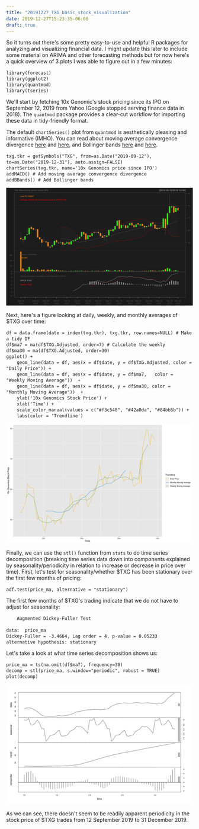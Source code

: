 ```yaml
---
title: "20191227_TXG_basic_stock_visualization"
date: 2019-12-27T15:23:35-06:00
draft: true
---
```

So it turns out there's some pretty easy-to-use and helpful R packages for analyzing and visualizing financial data. I might update this later to include some material on ARIMA and other forecasting methods but for now here's a quick overview of 3 plots I was able to figure out in a few minutes:

```
library(forecast)
library(ggplot2)
library(quantmod)
library(tseries)
```
We'll start by fetching 10x Genomic's stock pricing since its IPO on September 12, 2019 from Yahoo (Google stopped serving finance data in 2018). The `quantmod` package provides a clear-cut workflow for importing these data in tidy-friendly format.

The default `chartSeries()` plot from `quantmod` is aesthetically pleasing and informative (IMHO). You can read about moving average convergence divergence [here](https://www.investopedia.com/terms/m/macd.asp) and [here](https://en.wikipedia.org/wiki/MACD), and Bollinger bands [here](https://www.investopedia.com/terms/b/bollingerbands.asp) and [here](https://en.wikipedia.org/wiki/Bollinger_Bands).
```
txg.tkr = getSymbols("TXG", from=as.Date("2019-09-12"), to=as.Date("2019-12-31"), auto.assign=FALSE)
chartSeries(txg.tkr, name='10x Genomics price since IPO')
addMACD() # Add moving average convergence divergence
addBBands() # Add Bollinger bands
```
![Figure 1](20191231_Fig1.png)

Next, here's a figure looking at daily, weekly, and monthly averages of $TXG over time:

```
df = data.frame(date = index(txg.tkr), txg.tkr, row.names=NULL) # Make a tidy DF
df$ma7 = ma(df$TXG.Adjusted, order=7) # Calculate the weekly
df$ma30 = ma(df$TXG.Adjusted, order=30)
ggplot() +
    geom_line(data = df, aes(x = df$date, y = df$TXG.Adjusted, color = "Daily Price")) +
    geom_line(data = df, aes(x = df$date, y = df$ma7,   color = "Weekly Moving Average"))  +
    geom_line(data = df, aes(x = df$date, y = df$ma30, color = "Monthly Moving Average"))  +
    ylab('10x Genomics Stock Price') +
    xlab('Time') + 
    scale_color_manual(values = c("#f3c548", "#42a0da", "#84bb5b")) + 
    labs(color = 'Trendline')
```
![Figure 2](20191231_Fig2.png)

Finally, we can use the `stl()` function from `stats` to do time series decomposition (breaking time series data down into components explained by seasonality/periodicity in relation to increase or decrease in price over time). First, let's test for seasonality/whether $TXG has been stationary over the first few months of pricing:
```
adf.test(price_ma, alternative = "stationary")
```
The first few months of $TXG's trading indicate that we do not have to adjust for seasonality:
```
	Augmented Dickey-Fuller Test

data:  price_ma
Dickey-Fuller = -3.4664, Lag order = 4, p-value = 0.05233
alternative hypothesis: stationary
```
Let's take a look at what time series decomposition shows us:
```
price_ma = ts(na.omit(df$ma7), frequency=30)
decomp = stl(price_ma, s.window="periodic", robust = TRUE)
plot(decomp)
```
![Figure 3](20191231_Fig3.png)

As we can see, there doesn't seem to be readily apparent periodicity in the stock price of $TXG trades from 12 September 2019 to 31 December 2019.
